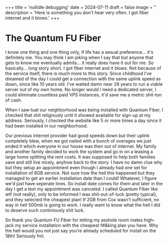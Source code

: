 +++
title = 'nullidle debugging'
date = 2024-07-11
draft = false
image = ''
description = 'Here is something you don't hear very often. I got fiber internet and it blows.'
+++

# The Quantum FU Fiber	
I know one thing and one thing only, if life has a sexual preference... it's definitely me. You may think I am joking when I say that but anyone that gets to know me eventually admits... it really does have it out for me. So basically... long story short. I got fiber internet and it blows. Not because of the service itself, there is much more to this story. Since childhood I've dreamed of the day I could get a connection with the same uplink speed as down, since like 10 years old. I’ve waited damn near 28 years to run a viable server out of my own home. No longer would I need a dedicated server, I could eliminate countless paid VPS instances, it'd save me a metric shit-ton of cash.

When I saw tuat our neighborhood was being installed with Quantum Fiber, I checked that shit religiously until it showed available for sign-up at my address. Seriously, I checked the website like 5 or more times a day since it had been installed in our neighborhood. 

Our previous internet provider had good speeds down but their uplink completely blew, when we got nailed with a bunch of overages we just ended it which everyone in our house was then out of internet. My family and another family decided to work the system and go in on a leasing a large home splitting the rent costs. It was supposed to help both families save and still live nicely, anyhow back to the story. I have no damn clue why but they setup an appointment even though I already had one set for installation of 8GB service. Not sure how the hell this happened but they managed to get an earlier installation date than I could! Whatever, I figure we'd just have seperate lines. So install date comes for them and later in the day I get a text my appointment was canceled. I called Quantum Fiber like wtf (not really), only to be informed I was shit-out-of-luck (pretty typical), and they selected the cheapest plan! If 2GB from Cox wasn't sufficient, no way in hell 500mb is going to work. I really want to know what the hell I did to deserve such continiously shit luck. 

So thank you Quantum FU Fiber for letting my asshole room mates high-jack my service installation with the cheapest f#&king plan you have. Why the hell would you not just say you’re already scheduled for install on the 18th! Seriously fml.
